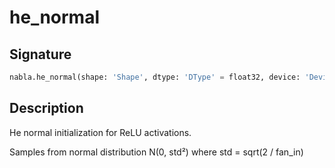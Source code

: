 # he_normal

## Signature

```python
nabla.he_normal(shape: 'Shape', dtype: 'DType' = float32, device: 'Device' = Device(type=cpu,id=0), seed: 'int' = 0, batch_dims: 'Shape' = ()) -> 'Array'
```

## Description

He normal initialization for ReLU activations.

Samples from normal distribution N(0, std²) where std = sqrt(2 / fan_in)

